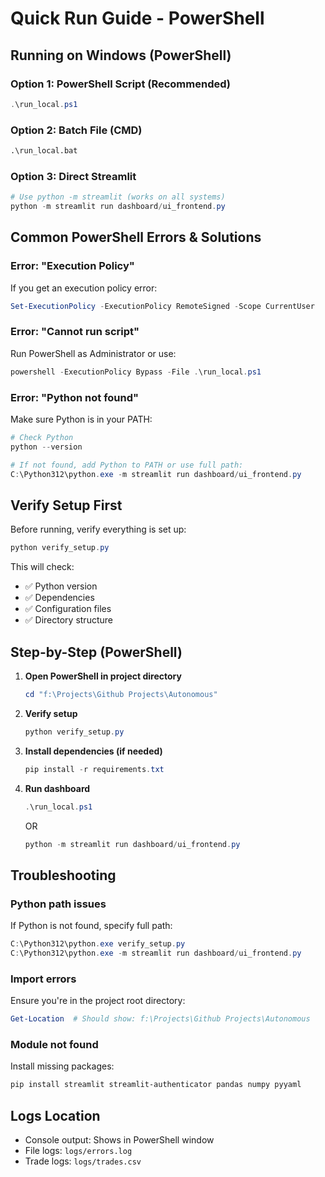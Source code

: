 # Quick Run Guide - PowerShell

## Running on Windows (PowerShell)

### Option 1: PowerShell Script (Recommended)
```powershell
.\run_local.ps1
```

### Option 2: Batch File (CMD)
```cmd
.\run_local.bat
```

### Option 3: Direct Streamlit
```powershell
# Use python -m streamlit (works on all systems)
python -m streamlit run dashboard/ui_frontend.py
```

## Common PowerShell Errors & Solutions

### Error: "Execution Policy"
If you get an execution policy error:
```powershell
Set-ExecutionPolicy -ExecutionPolicy RemoteSigned -Scope CurrentUser
```

### Error: "Cannot run script"
Run PowerShell as Administrator or use:
```powershell
powershell -ExecutionPolicy Bypass -File .\run_local.ps1
```

### Error: "Python not found"
Make sure Python is in your PATH:
```powershell
# Check Python
python --version

# If not found, add Python to PATH or use full path:
C:\Python312\python.exe -m streamlit run dashboard/ui_frontend.py
```

## Verify Setup First

Before running, verify everything is set up:
```powershell
python verify_setup.py
```

This will check:
- ✅ Python version
- ✅ Dependencies
- ✅ Configuration files
- ✅ Directory structure

## Step-by-Step (PowerShell)

1. **Open PowerShell in project directory**
   ```powershell
   cd "f:\Projects\Github Projects\Autonomous"
   ```

2. **Verify setup**
   ```powershell
   python verify_setup.py
   ```

3. **Install dependencies (if needed)**
   ```powershell
   pip install -r requirements.txt
   ```

4. **Run dashboard**
   ```powershell
   .\run_local.ps1
   ```
   OR
   ```powershell
   python -m streamlit run dashboard/ui_frontend.py
   ```

## Troubleshooting

### Python path issues
If Python is not found, specify full path:
```powershell
C:\Python312\python.exe verify_setup.py
C:\Python312\python.exe -m streamlit run dashboard/ui_frontend.py
```

### Import errors
Ensure you're in the project root directory:
```powershell
Get-Location  # Should show: f:\Projects\Github Projects\Autonomous
```

### Module not found
Install missing packages:
```powershell
pip install streamlit streamlit-authenticator pandas numpy pyyaml
```

## Logs Location

- Console output: Shows in PowerShell window
- File logs: `logs/errors.log`
- Trade logs: `logs/trades.csv`

